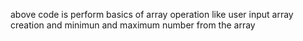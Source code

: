 above code is perform basics of array operation like user input array creation and minimun and maximum number from the array 
